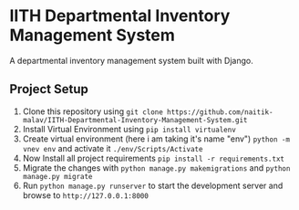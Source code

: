 # IITH Departmental Inventory Management System

A departmental inventory management system built with Django.

## Project Setup
1. Clone this repository using `git clone https://github.com/naitik-malav/IITH-Departmental-Inventory-Management-System.git`
2. Install Virtual Environment using `pip install virtualenv`
3. Create virtual environment (here i am taking it's name "env") `python -m vnev env` and activate it `./env/Scripts/Activate`
4.  Now Install all project requirements `pip install -r requirements.txt`
5. Migrate the changes with `python manage.py makemigrations` and `python manage.py migrate`
6. Run `python manage.py runserver` to start the development server and browse to `http://127.0.0.1:8000`
